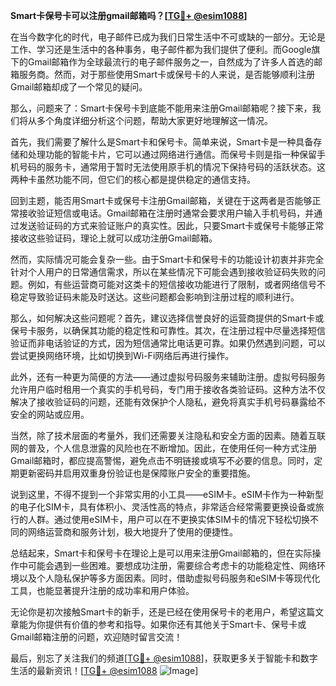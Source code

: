 **Smart卡保号卡可以注册gmail邮箱吗？[[TG💪+ @esim1088](https://t.me/s/esim1088)]**

在当今数字化的时代，电子邮件已成为我们日常生活中不可或缺的一部分。无论是工作、学习还是生活中的各种事务，电子邮件都为我们提供了便利。而Google旗下的Gmail邮箱作为全球最流行的电子邮件服务之一，自然成为了许多人首选的邮箱服务商。然而，对于那些使用Smart卡或保号卡的人来说，是否能够顺利注册Gmail邮箱却成了一个常见的疑问。

那么，问题来了：Smart卡保号卡到底能不能用来注册Gmail邮箱呢？接下来，我们将从多个角度详细分析这个问题，帮助大家更好地理解这一情况。

首先，我们需要了解什么是Smart卡和保号卡。简单来说，Smart卡是一种具备存储和处理功能的智能卡片，它可以通过网络进行通信。而保号卡则是指一种保留手机号码的服务卡，通常用于暂时无法使用原手机的情况下保持号码的活跃状态。这两种卡虽然功能不同，但它们的核心都是提供稳定的通信支持。

回到主题，能否用Smart卡或保号卡注册Gmail邮箱，关键在于这两者是否能够正常接收验证短信或电话。Gmail邮箱在注册时通常会要求用户输入手机号码，并通过发送验证码的方式来验证账户的真实性。因此，只要Smart卡或保号卡能够正常接收这些验证码，理论上就可以成功注册Gmail邮箱。

然而，实际情况可能会复杂一些。由于Smart卡和保号卡的功能设计初衷并非完全针对个人用户的日常通信需求，所以在某些情况下可能会遇到接收验证码失败的问题。例如，有些运营商可能对这类卡的短信接收功能进行了限制，或者网络信号不稳定导致验证码未能及时送达。这些问题都会影响到注册过程的顺利进行。

那么，如何解决这些问题呢？首先，建议选择信誉良好的运营商提供的Smart卡或保号卡服务，以确保其功能的稳定性和可靠性。其次，在注册过程中尽量选择短信验证而非电话验证的方式，因为短信通常比电话更可靠。如果仍然遇到问题，可以尝试更换网络环境，比如切换到Wi-Fi网络后再进行操作。

此外，还有一种更为简便的方法——通过虚拟号码服务来辅助注册。虚拟号码服务允许用户临时租用一个真实的手机号码，专门用于接收各类验证码。这种方法不仅解决了接收验证码的问题，还能有效保护个人隐私，避免将真实手机号码暴露给不安全的网站或应用。

当然，除了技术层面的考量外，我们还需要关注隐私和安全方面的因素。随着互联网的普及，个人信息泄露的风险也在不断增加。因此，在使用任何一种方式注册Gmail邮箱时，都应提高警惕，避免点击不明链接或填写不必要的信息。同时，定期更新密码并启用双重身份验证也是保障账户安全的重要措施。

说到这里，不得不提到一个非常实用的小工具——eSIM卡。eSIM卡作为一种新型的电子化SIM卡，具有体积小、灵活性高的特点，非常适合经常需要更换设备或旅行的人群。通过使用eSIM卡，用户可以在不更换实体SIM卡的情况下轻松切换不同的网络运营商和服务计划，极大地提升了使用的便捷性。

总结起来，Smart卡和保号卡在理论上是可以用来注册Gmail邮箱的，但在实际操作中可能会遇到一些困难。要想成功注册，需要综合考虑卡的功能稳定性、网络环境以及个人隐私保护等多方面因素。同时，借助虚拟号码服务和eSIM卡等现代化工具，也能显著提升注册的成功率和用户体验。

无论你是初次接触Smart卡的新手，还是已经在使用保号卡的老用户，希望这篇文章能为你提供有价值的参考和指导。如果你还有其他关于Smart卡、保号卡或Gmail邮箱注册的问题，欢迎随时留言交流！

最后，别忘了关注我们的频道[[TG💪+ @esim1088](https://t.me/s/esim1088)]，获取更多关于智能卡和数字生活的最新资讯！[[TG💪+ @esim1088](https://t.me/s/esim1088) ![Image](https://i.postimg.cc/4NQfJmqS/Snipaste-2025-05-13-00-14-12.png)]